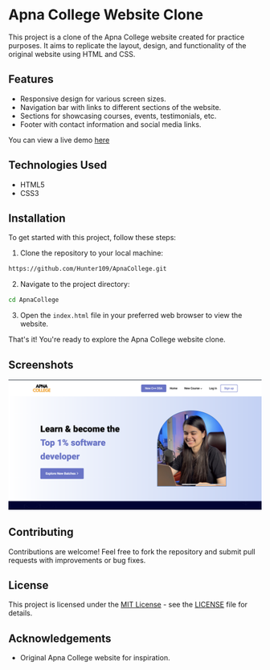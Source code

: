 # Apna College Website Clone

This project is a clone of the Apna College website created for practice purposes. It aims to replicate the layout, design, and functionality of the original website using HTML and CSS.

## Features

- Responsive design for various screen sizes.
- Navigation bar with links to different sections of the website.
- Sections for showcasing courses, events, testimonials, etc.
- Footer with contact information and social media links.

You can view a live demo [here](https://hunter109.github.io/ApnaCollege/)

## Technologies Used

- HTML5
- CSS3

## Installation

To get started with this project, follow these steps:

1. Clone the repository to your local machine:

```bash
https://github.com/Hunter109/ApnaCollege.git
```

2. Navigate to the project directory:

```bash
cd ApnaCollege
```

3. Open the `index.html` file in your preferred web browser to view the website.

That's it! You're ready to explore the Apna College website clone.

## Screenshots

![Demo Screenshot](./assets/image/demo.png)

## Contributing

Contributions are welcome! Feel free to fork the repository and submit pull requests with improvements or bug fixes.

## License

This project is licensed under the [MIT License](https://opensource.org/licenses/MIT) - see the [LICENSE](LICENSE) file for details.

## Acknowledgements

- Original Apna College website for inspiration.
